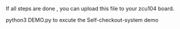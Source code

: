 If all steps are done , you can upload this file to your zcu104 board.

python3 DEMO.py to excute the Self-checkout-system demo

